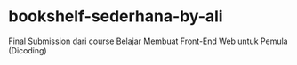 # bookshelf-sederhana-by-ali
Final Submission dari course Belajar Membuat Front-End Web untuk Pemula (Dicoding)
